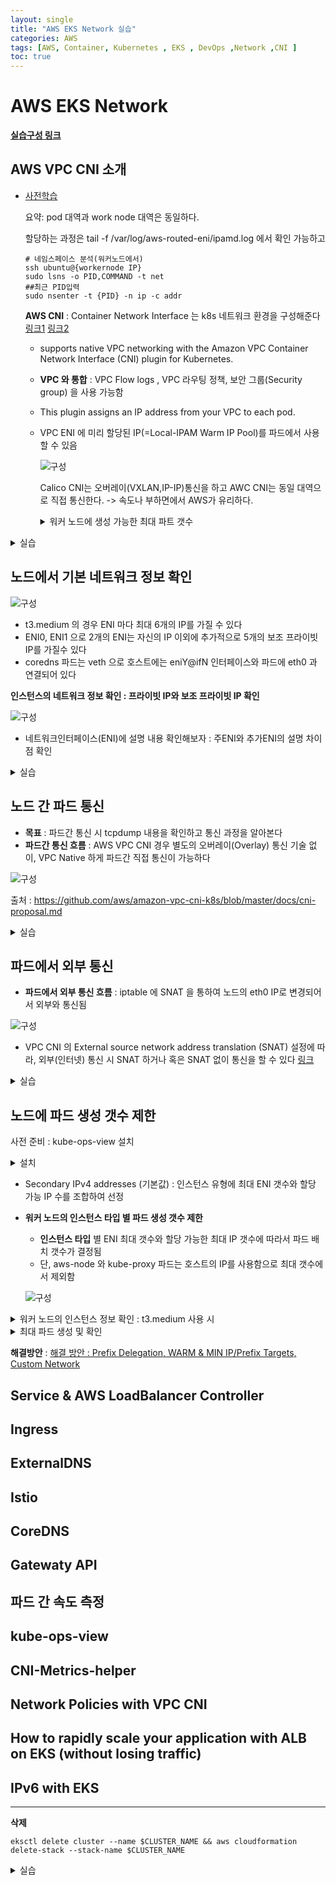 ```yaml
---
layout: single
title: "AWS EKS Network 실습"
categories: AWS
tags: [AWS, Container, Kubernetes , EKS , DevOps ,Network ,CNI ]
toc: true
---
```



# AWS EKS  Network
[**실습구성 링크**](https://parkbeomsub.github.io/aws/AWS-EKS-%EC%84%A4%EC%B9%98(addon-AWS-CNI,-Core-DNS,-kube-proxy)/)



## AWS VPC CNI 소개
 - [사전학습](https://malwareanalysis.tistory.com/555)
  
    요약: pod 대역과 work node 대역은 동일하다.

    할당하는 과정은 tail -f /var/log/aws-routed-eni/ipamd.log 에서 확인 가능하고 
    ~~~
    # 네임스페이스 분석(워커노드에서)
    ssh ubuntu@{workernode IP}
    sudo lsns -o PID,COMMAND -t net
    ##최근 PID입력
    sudo nsenter -t {PID} -n ip -c addr
    ~~~

    **AWS CNI** :   Container Network Interface 는 k8s 네트워크 환경을 구성해준다 [링크1](https://kubernetes.io/docs/concepts/cluster-administration/networking/)
    [링크2](https://kubernetes.io/docs/concepts/cluster-administration/addons/#networking-and-network-policy)

    - supports native VPC networking with the Amazon VPC Container Network Interface (CNI) plugin for Kubernetes.
    - **VPC 와 통합** : VPC Flow logs , VPC 라우팅 정책, 보안 그룹(Security group) 을 사용 가능함
    - This plugin assigns an IP address from your VPC to each pod.
    - VPC ENI 에 미리 할당된 IP(=Local-IPAM Warm IP Pool)를 파드에서 사용할 수 있음
  
      ![구성](/Images/eks/eks_s1.png)

      Calico CNI는 오버레이(VXLAN,IP-IP)통신을 하고 AWC CNI는 동일 대역으로 직접 통신한다. -> 속도나 부하면에서 AWS가 유리하다.

      <details><summary>워커 노드에 생성 가능한 최대 파트 갯수</summary>

      ![구성](/Images/eks/eks_s2.png)

      위 그림에서 secondry IPv4 할당 : t3.medium은  NIC이 3이고 닉당 5개의 pod를 15개 토탈 생성할 수 있다.

      IPv4 Prefix 위임  : 아이피 할당은 nic에 서브넷 안의 대역으로 넣을 수 가 있다. 해당 방법을 통해서  최대 배치가능 수를 늘릴 수 있다.
    
      </details>
    

<details><summary>실습</summary>

-  네트워크 기본 정보 확인
~~~
# CNI 정보 확인
kubectl describe daemonset aws-node --namespace kube-system | grep Image | cut -d "/" -f 2

# kube-proxy config 확인 : 모드 iptables 사용 >> ipvs 모드 사용하지 않는 이유???
kubectl describe cm -n kube-system kube-proxy-config
...
mode: "iptables"
...

# 노드 IP 확인
aws ec2 describe-instances --query "Reservations[*].Instances[*].{PublicIPAdd:PublicIpAddress,PrivateIPAdd:PrivateIpAddress,InstanceName:Tags[?Key=='Name']|[0].Value,Status:State.Name}" --filters Name=instance-state-name,Values=running --output table

# 파드 IP 확인
kubectl get pod -n kube-system -o=custom-columns=NAME:.metadata.name,IP:.status.podIP,STATUS:.status.phase

# 파드 이름 확인
kubectl get pod -A -o name

# 파드 갯수 확인
kubectl get pod -A -o name | wc -l
~~~
![구성](/Images/eks/eks_n21.png)

- 노드에 네트워크 정보 확인
~~~

# CNI 정보 확인
for i in $N1 $N2 $N3; do echo ">> node $i <<"; ssh ec2-user@$i tree /var/log/aws-routed-eni; echo; done
ssh ec2-user@$N1 sudo cat /var/log/aws-routed-eni/plugin.log | jq
ssh ec2-user@$N1 sudo cat /var/log/aws-routed-eni/ipamd.log | jq
ssh ec2-user@$N1 sudo cat /var/log/aws-routed-eni/egress-v6-plugin.log | jq
ssh ec2-user@$N1 sudo cat /var/log/aws-routed-eni/ebpf-sdk.log | jq
ssh ec2-user@$N1 sudo cat /var/log/aws-routed-eni/network-policy-agent.log | jq

# 네트워크 정보 확인 : eniY는 pod network 네임스페이스와 veth pair
for i in $N1 $N2 $N3; do echo ">> node $i <<"; ssh ec2-user@$i sudo ip -br -c addr; echo; done
for i in $N1 $N2 $N3; do echo ">> node $i <<"; ssh ec2-user@$i sudo ip -c addr; echo; done
for i in $N1 $N2 $N3; do echo ">> node $i <<"; ssh ec2-user@$i sudo ip -c route; echo; done
ssh ec2-user@$N1 sudo iptables -t nat -S
ssh ec2-user@$N1 sudo iptables -t nat -L -n -v

~~~



![구성](/Images/eks/eks_n22.png)
![구성](/Images/eks/eksn_23.png)

</details>

## 노드에서 기본 네트워크 정보 확인

 ![구성](/Images/eks/eksn_25.png)
- t3.medium 의 경우 ENI 마다 최대 6개의 IP를 가질 수 있다
- ENI0, ENI1 으로 2개의 ENI는 자신의 IP 이외에 추가적으로 5개의 보조 프라이빗 IP를 가질수 있다
- coredns 파드는 veth 으로 호스트에는 eniY@ifN 인터페이스와 파드에 eth0 과 연결되어 있다


**인스턴스의 네트워크 정보 확인 : 프라이빗 IP와 보조 프라이빗 IP 확인**

![구성](/Images/eks/eksn_26.png)
- 네트워크인터페이스(ENI)에 설명 내용 확인해보자 : 주ENI와 추가ENI의 설명 차이점 확인

<details><summary>실습</summary>

- 보조 IPv4 주소를 파드가 사용하는지 확인
~~~

kubectl get pod -n kube-system -l k8s-app=kube-dns -owide
NAME                       READY   STATUS    RESTARTS   AGE   IP              NODE                                               NOMINATED NODE   READINESS GATES
coredns-6777fcd775-57k77   1/1     Running   0          70m   192.168.1.142   ip-192-168-1-251.ap-northeast-2.compute.internal   <none>           <none>
coredns-6777fcd775-cvqsb   1/1     Running   0          70m   192.168.2.75    ip-192-168-2-34.ap-northeast-2.compute.internal    <none>           <none>

# 노드의 라우팅 정보 확인 >> EC2 네트워크 정보의 '보조 프라이빗 IPv4 주소'와 비교해보자
for i in $N1 $N2 $N3; do echo ">> node $i <<"; ssh ec2-user@$i sudo ip -c route; echo; done
~~~

![구성](/Images/eks/eksn_24.png)

- [실습] 테스트용 파드 생성 - (nicolaka/netshoot)[https://github.com/nicolaka/netshoot]

~~~

# [터미널1~3] 노드 모니터링
ssh ec2-user@$N1
watch -d "ip link | egrep 'eth|eni' ;echo;echo "[ROUTE TABLE]"; route -n | grep eni"

ssh ec2-user@$N2
watch -d "ip link | egrep 'eth|eni' ;echo;echo "[ROUTE TABLE]"; route -n | grep eni"

ssh ec2-user@$N3
watch -d "ip link | egrep 'eth|eni' ;echo;echo "[ROUTE TABLE]"; route -n | grep eni"

# 테스트용 파드 netshoot-pod 생성
cat <<EOF | kubectl create -f -
apiVersion: apps/v1
kind: Deployment
metadata:
  name: netshoot-pod
spec:
  replicas: 3
  selector:
    matchLabels:
      app: netshoot-pod
  template:
    metadata:
      labels:
        app: netshoot-pod
    spec:
      containers:
      - name: netshoot-pod
        image: nicolaka/netshoot
        command: ["tail"]
        args: ["-f", "/dev/null"]
      terminationGracePeriodSeconds: 0
EOF

# 파드 이름 변수 지정
PODNAME1=$(kubectl get pod -l app=netshoot-pod -o jsonpath={.items[0].metadata.name})
PODNAME2=$(kubectl get pod -l app=netshoot-pod -o jsonpath={.items[1].metadata.name})
PODNAME3=$(kubectl get pod -l app=netshoot-pod -o jsonpath={.items[2].metadata.name})

# 파드 확인
kubectl get pod -o wide
kubectl get pod -o=custom-columns=NAME:.metadata.name,IP:.status.podIP

# 노드에 라우팅 정보 확인
for i in $N1 $N2 $N3; do echo ">> node $i <<"; ssh ec2-user@$i sudo ip -c route; echo; done

~~~



![구성](/Images/eks/eksn_27.png)

![구성](/Images/eks/eksn_28.png)

![구성](/Images/eks/eksn_29.png)


- 파드가 생성되면, **워커 노드**에 **eniY@ifN** **추가**되고 라우팅 테이블에도 정보가 추가된다

- 테스트용 파드 **eniY 정보 확인** - 워커 노드 EC2

~~~

# 노드3에서 네트워크 인터페이스 정보 확인
ssh ec2-user@$N3
----------------
ip -br -c addr show
ip -c link
ip -c addr
ip route # 혹은 route -n

# 마지막 생성된 네임스페이스 정보 출력 -t net(네트워크 타입)
sudo lsns -o PID,COMMAND -t net | awk 'NR>2 {print $1}' | tail -n 1

# 마지막 생성된 네임스페이스 net PID 정보 출력 -t net(네트워크 타입)를 변수 지정
MyPID=$(sudo lsns -o PID,COMMAND -t net | awk 'NR>2 {print $1}' | tail -n 1)

# PID 정보로 파드 정보 확인
sudo nsenter -t $MyPID -n ip -c addr
sudo nsenter -t $MyPID -n ip -c route

exit
----------------

~~~

![구성](/Images/eks/eksn_30.png)

![구성](/Images/eks/eksn_31.png)

-  테스트용 파드 접속(exec) 후 확인
  
~~~

# 테스트용 파드 접속(exec) 후 Shell 실행
kubectl exec -it $PODNAME1 -- zsh

# 아래부터는 pod-1 Shell 에서 실행 : 네트워크 정보 확인
----------------------------
ip -c addr
ip -c route
route -n
ping -c 1 <pod-2 IP>
ps
cat /etc/resolv.conf
exit
----------------------------

# 파드2 Shell 실행
kubectl exec -it $PODNAME2 -- ip -c addr

# 파드3 Shell 실행
kubectl exec -it $PODNAME3 -- ip -br -c addr

~~~



![구성](/Images/eks/eksn_32.png)

![구성](/Images/eks/eksn_33.png)

</details>

## 노드 간 파드 통신
- **목표** : 파드간 통신 시 tcpdump 내용을 확인하고 통신 과정을 알아본다
- **파드간 통신 흐름** : AWS VPC CNI 경우 별도의 오버레이(Overlay) 통신 기술 없이, VPC Native 하게 파드간 직접 통신이 가능하다
  
![구성](/Images/eks/eksn_34.png)

 출처 : https://github.com/aws/amazon-vpc-cni-k8s/blob/master/docs/cni-proposal.md


<details><summary>실습</summary>

- 파드간 통신 테스트 및 확인 : 별도의 NAT 동작 없이 통신 가능!
~~~

# 파드 IP 변수 지정
PODIP1=$(kubectl get pod -l app=netshoot-pod -o jsonpath={.items[0].status.podIP})
PODIP2=$(kubectl get pod -l app=netshoot-pod -o jsonpath={.items[1].status.podIP})
PODIP3=$(kubectl get pod -l app=netshoot-pod -o jsonpath={.items[2].status.podIP})

# 파드1 Shell 에서 파드2로 ping 테스트
kubectl exec -it $PODNAME1 -- ping -c 2 $PODIP2

# 파드2 Shell 에서 파드3로 ping 테스트
kubectl exec -it $PODNAME2 -- ping -c 2 $PODIP3

# 파드3 Shell 에서 파드1로 ping 테스트
kubectl exec -it $PODNAME3 -- ping -c 2 $PODIP1

# 워커 노드 EC2 : TCPDUMP 확인
sudo tcpdump -i any -nn icmp
sudo tcpdump -i eth1 -nn icmp
sudo tcpdump -i eth0 -nn icmp
sudo tcpdump -i eniYYYYYYYY -nn icmp

[워커 노드1]
# routing policy database management 확인
ip rule

# routing table management 확인
ip route show table local

# 디폴트 네트워크 정보를 eth0 을 통해서 빠져나간다
ip route show table main
default via 192.168.1.1 dev eth0

~~~

![구성](/Images/eks/eksn_43.png)

![구성](/Images/eks/eksn_35.png)

![구성](/Images/eks/eksn_36.png)






</details>






## 파드에서 외부 통신

- **파드에서 외부 통신 흐름** : iptable 에 SNAT 을 통하여 노드의 eth0 IP로 변경되어서 외부와 통신됨

![구성](/Images/eks/eksn_37.png)


- VPC CNI 의 External source network address translation (SNAT) 설정에 따라, 외부(인터넷) 통신 시 SNAT 하거나 혹은 SNAT 없이 통신을 할 수 있다  [링크](https://docs.aws.amazon.com/eks/latest/userguide/external-snat.html)



<details><summary>실습</summary>

- **파드에서 외부 통신** 테스트 및 확인
- 파드 shell 실행 후 외부로 ping 테스트 & 워커 노드에서 tcpdump 및 iptables 정보 확인
~~~


**# 작업용 EC2 :** pod-1 Shell 에서 외부로 ping
kubectl exec -it $PODNAME1 -- ping -c 1 www.google.com
kubectl exec -it $PODNAME1 -- ping -i 0.1 www.google.com

**# 워커 노드 EC2** : TCPDUMP 확인
sudo tcpdump -i any -nn icmp
sudo tcpdump -i eth0 -nn icmp

**# 워커 노드 EC2** : 퍼블릭IP 확인
for i in $N1 $N2 $N3; do echo ">> node $i <<"; ssh ec2-user@$i curl -s ipinfo.io/ip; echo; echo; done

**# 작업용 EC2 :** pod-1 Shell 에서 외부 접속 확인 - 공인IP는 어떤 주소인가?
## The right way to check the weather - [링크](https://github.com/chubin/wttr.in)
for i in $PODNAME1 $PODNAME2 $PODNAME3; do echo ">> Pod : $i <<"; kubectl exec -it $i -- curl -s ipinfo.io/ip; echo; echo; done
kubectl exec -it $PODNAME1 -- curl -s **wttr.in**/seoul
kubectl exec -it $PODNAME1 -- curl -s wttr.in/seoul?format=3
kubectl exec -it $PODNAME1 -- curl -s wttr.in/Moon
kubectl exec -it $PODNAME1 -- curl -s wttr.in/:help

**# 워커 노드 EC2**
## 출력된 결과를 보고 어떻게 빠져나가는지 고민해보자!
ip rule
ip route show table main
sudo **iptables -L -n -v -t nat
sudo iptables -t nat -S**

# 파드가 외부와 통신시에는 아래 처럼 'AWS-SNAT-CHAIN-0' 룰(rule)에 의해서 SNAT 되어서 외부와 통신!
# 참고로 뒤 IP는 eth0(ENI 첫번째)의 IP 주소이다
# --random-fully 동작 - [링크1](https://ssup2.github.io/issue/Linux_TCP_SYN_Packet_Drop_SNAT_Port_Race_Condition/)  [링크2](https://ssup2.github.io/issue/Kubernetes_TCP_Connection_Delay_VXLAN_CNI_Plugin/)
sudo iptables -t nat -S | grep 'A AWS-SNAT-CHAIN'
-A AWS-SNAT-CHAIN-0 ! -d **192.168.0.0/16** -m comment --comment "AWS SNAT CHAIN" -j RETURN
-A AWS-SNAT-CHAIN-0 ! -o vlan+ -m comment --comment "AWS, SNAT" -m addrtype ! --dst-type LOCAL -j SNAT --to-source **192.168.1.251** --random-fully

## 아래 'mark 0x4000/0x4000' 매칭되지 않아서 RETURN 됨!
-A KUBE-POSTROUTING -m mark ! --mark 0x4000/0x4000 -j RETURN
-A KUBE-POSTROUTING -j MARK --set-xmark 0x4000/0x0
-A KUBE-POSTROUTING -m comment --comment "kubernetes service traffic requiring SNAT" -j MASQUERADE --random-fully
...

# 카운트 확인 시 AWS-SNAT-CHAIN-0에 매칭되어, 목적지가 **192.168.0.0/16** 아니고 외부 빠져나갈때 SNAT **192.168.1.251(EC2 노드1 IP)** 변경되어 나간다!
sudo iptables -t filter --zero; sudo iptables -t nat --zero; sudo iptables -t mangle --zero; sudo iptables -t raw --zero
watch -d 'sudo iptables -v --numeric --table nat --list AWS-SNAT-CHAIN-0; echo ; sudo iptables -v --numeric --table nat --list KUBE-POSTROUTING; echo ; sudo iptables -v --numeric --table nat --list POSTROUTING'

# conntrack 확인
**for i in $N1 $N2 $N3; do echo ">> node $i <<"; ssh ec2-user@$i sudo conntrack -L -n |grep -v '169.254.169'; echo; done**
conntrack v1.4.5 (conntrack-tools): 
icmp     1 28 src=172.30.66.58 dst=8.8.8.8 type=8 code=0 id=34392 src=8.8.8.8 dst=172.30.85.242 type=0 code=0 id=50705 mark=128 use=1
tcp      6 23 TIME_WAIT src=172.30.66.58 dst=34.117.59.81 sport=58144 dport=80 src=34.117.59.81 dst=172.30.85.242 sport=80 dport=44768 [ASSURED] mark=128 use=1


~~~


![구성](/Images/eks/eksn_38.png)

![구성](/Images/eks/eksn_39.png)

![구성](/Images/eks/eksn_40.png)

![구성](/Images/eks/eksn_41.png)

![구성](/Images/eks/eksn_42.png)







* 다음 실습을 위해서 파드 삭제: 
  >  kubectl delete deploy netshoot-pod





</details>




## 노드에 파드 생성 갯수 제한


사전 준비 : kube-ops-view 설치
<details><summary>설치</summary>


~~~


# kube-ops-view
helm repo add geek-cookbook https://geek-cookbook.github.io/charts/
helm install kube-ops-view geek-cookbook/kube-ops-view --version 1.2.2 --set env.TZ="Asia/Seoul" --namespace kube-system
kubectl patch svc -n kube-system kube-ops-view -p '{"spec":{"type":"LoadBalancer"}}'

# kube-ops-view 접속 URL 확인 (1.5 배율)
kubectl get svc -n kube-system kube-ops-view -o jsonpath={.status.loadBalancer.ingress[0].hostname} | awk '{ print "KUBE-OPS-VIEW URL = http://"$1":8080/#scale=1.5"}'

~~~

</details>

- Secondary IPv4 addresses (기본값) : 인스턴스 유형에 최대 ENI 갯수와 할당 가능 IP 수를 조합하여 선정

- **워커 노드의 인스턴스 타입 별 파드 생성 갯수 제한**
    - **인스턴스 타입** 별 ENI 최대 갯수와 할당 가능한 최대 IP 갯수에 따라서 파드 배치 갯수가 결정됨
    - 단, aws-node 와 kube-proxy 파드는 호스트의 IP를 사용함으로 최대 갯수에서 제외함

    ![구성](/Images/eks/eksn_44.png)





<details><summary>워커 노드의 인스턴스 정보 확인 : t3.medium 사용 시</summary>


```bash
# t3 타입의 정보(필터) 확인
aws ec2 describe-instance-types --filters Name=instance-type,Values=**t3.*** \
 --query "InstanceTypes[].{**Type**: InstanceType, **MaxENI**: NetworkInfo.MaximumNetworkInterfaces, **IPv4addr**: NetworkInfo.Ipv4AddressesPerInterface}" \
 --output table
--------------------------------------
|        DescribeInstanceTypes       |
+----------+----------+--------------+
| IPv4addr | MaxENI   |    Type      |
+----------+----------+--------------+
|  15      |  4       |  t3.2xlarge  |
|  **6**       |  **3**       |  **t3.medium**   |
|  **12**      |  **3**       |  **t3.large**    |
|  15      |  4       |  t3.xlarge   |
|  2       |  2       |  t3.micro    |
|  2       |  2       |  t3.nano     |
|  4       |  3       |  t3.small    |
+----------+----------+--------------+

# c5 타입의 정보(필터) 확인
aws ec2 describe-instance-types --filters Name=instance-type,Values=**c5*.*** \
 --query "InstanceTypes[].{**Type**: InstanceType, **MaxENI**: NetworkInfo.MaximumNetworkInterfaces, **IPv4addr**: NetworkInfo.Ipv4AddressesPerInterface}" \
 --output table

# 파드 사용 가능 계산 예시 : aws-node 와 kube-proxy 파드는 host-networking 사용으로 IP 2개 남음
((MaxENI * (IPv4addr-1)) + 2)
**t3.medium** 경우 : ((3 * (6 - 1) + **2** ) = **17개 >>** aws-node 와 kube-proxy 2개 제외하면 **15개**

# 워커노드 상세 정보 확인 : 노드 상세 정보의 Allocatable 에 pods 에 17개 정보 확인
**kubectl describe node | grep Allocatable: -A6**
Allocatable:
  cpu:                         1930m
  ephemeral-storage:           27905944324
  hugepages-1Gi:               0
  hugepages-2Mi:               0
  memory:                      3388360Ki
  **pods:                        17**
```

</details>



<details><summary>최대 파드 생성 및 확인</summary>

~~~bash

# 워커 노드 EC2 - 모니터링
while true; do ip -br -c addr show && echo "--------------" ; date "+%Y-%m-%d %H:%M:%S" ; sleep 1; done

# 작업용 EC2 - 터미널1
watch -d 'kubectl get pods -o wide'

# 작업용 EC2 - 터미널2
# 디플로이먼트 생성
curl -s -O https://raw.githubusercontent.com/gasida/PKOS/main/2/nginx-dp.yaml
**kubectl apply -f nginx-dp.yaml**

# 파드 확인
kubectl get pod -o wide
kubectl get pod -o=custom-columns=NAME:.metadata.name,IP:.status.podIP

# 파드 증가 테스트 >> 파드 정상 생성 확인, 워커 노드에서 eth, eni 갯수 확인
kubectl scale deployment nginx-deployment --replicas=8

# 파드 증가 테스트 >> 파드 정상 생성 확인, 워커 노드에서 eth, eni 갯수 확인 >> 어떤일이 벌어졌는가?
kubectl scale deployment nginx-deployment --replicas=15

# 파드 증가 테스트 >> 파드 정상 생성 확인, 워커 노드에서 eth, eni 갯수 확인 >> 어떤일이 벌어졌는가?
kubectl scale deployment nginx-deployment --replicas=30

# 파드 증가 테스트 >> 파드 정상 생성 확인, 워커 노드에서 eth, eni 갯수 확인 >> 어떤일이 벌어졌는가?
**kubectl scale deployment nginx-deployment --replicas=50**

# 파드 생성 실패!
kubectl get pods | grep Pending
nginx-deployment-7fb7fd49b4-d4bk9   0/1     Pending   0          3m37s
nginx-deployment-7fb7fd49b4-qpqbm   0/1     Pending   0          3m37s
...

kubectl describe pod <Pending 파드> | grep Events: -A5
Events:
  Type     Reason            Age   From               Message
  ----     ------            ----  ----               -------
  Warning  FailedScheduling  45s   default-scheduler  0/3 nodes are available: 1 node(s) had untolerated taint {node-role.kubernetes.io/control-plane: }, 2 **Too many pods**. preemption: 0/3 nodes are available: 1 Preemption is not helpful for scheduling, 2 No preemption victims found for incoming pod.

# 디플로이먼트 삭제
**kubectl delete deploy nginx-deployment**

~~~



![구성](/Images/eks/eksn_45.png)


![구성](/Images/eks/eksn_46.png)


![구성](/Images/eks/eksn_47.png)


![구성](/Images/eks/eksn_48.png)


![구성](/Images/eks/eksn_49.png)


![구성](/Images/eks/eksn_50.png)

![구성](/Images/eks/eksn_51.png)

![구성](/Images/eks/eksn_52.png)









</details>




**해결방안** : [해결 방안 : Prefix Delegation, WARM & MIN IP/Prefix Targets, Custom Network](https://docs.google.com/spreadsheets/d/1yhkuBJBY2iO2Ax5FcbDMdWD5QLTVO6Y_kYt_VumnEtI/edit#gid=1994017257)


## Service & AWS LoadBalancer Controller






## Ingress




## ExternalDNS




## Istio




## CoreDNS





##  Gatewaty API



##  파드 간 속도 측정



##  kube-ops-view



##  CNI-Metrics-helper



##  Network Policies with VPC CNI



##  How to rapidly scale your application with ALB on EKS (without losing traffic)



##  IPv6 with EKS


---
**삭제**
~~~
eksctl delete cluster --name $CLUSTER_NAME && aws cloudformation delete-stack --stack-name $CLUSTER_NAME
~~~





<details><summary>실습</summary>
</details>